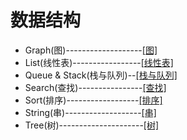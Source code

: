 # 数据结构
 - Graph(图)-------------------[[图]](https://mp.csdn.net/console/article)
 - List(线性表)-----------------[[线性表]](https://mp.csdn.net/console/article)
 - Queue & Stack(栈与队列)--[[栈与队列]](https://mp.csdn.net/console/article)
 - Search(查找)----------------[[查找]](https://mp.csdn.net/console/article)
 - Sort(排序)------------------[[排序]](https://mp.csdn.net/console/article)
 - String(串)-------------------[[串]](https://mp.csdn.net/console/article)
 - Tree(树)---------------------[[树]](https://mp.csdn.net/console/article)
